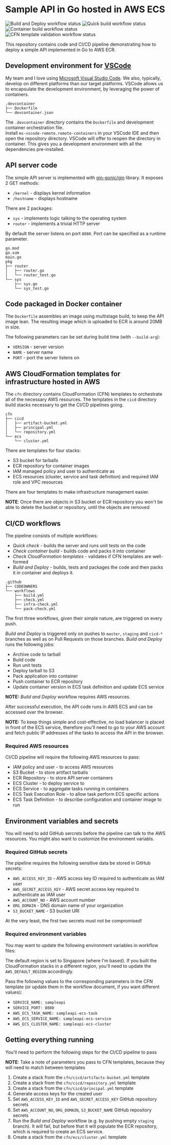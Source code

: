 # Sample API in Go hosted in AWS ECS

![Build and Deploy workflow status](https://github.com/orlowskilp/aws-ecs-api-go/workflows/Build%20and%20Deploy/badge.svg)
![Quick build workflow status](https://github.com/orlowskilp/aws-ecs-api-go/workflows/Quick%20check/badge.svg)
![Container build workflow status](https://github.com/orlowskilp/aws-ecs-api-go/workflows/Check%20Docker/badge.svg)
![CFN template validation workflow status](https://github.com/orlowskilp/aws-ecs-api-go/workflows/Check%20IaC/badge.svg)

This repository contains code and CI/CD pipeline demonstrating how to deploy a simple
API implemented in Go to AWS ECR.

## Development environment for [VSCode](https://code.visualstudio.com/)

My team and I love using [Microsoft Visual Studio Code](https://code.visualstudio.com/). We also, typically, develop on different platforms than our target platforms. VSCode
allows us to encapsulate the development environment, by leveraging the power of containers.

```
.devcontainer
├── Dockerfile
└── devcontainer.json
```

The `.devcontainer` directory contains the `Dockerfile` and development container 
orchestration file.  
Install `ms-vscode-remote.remote-containers` in your VSCode IDE and then open the 
repository directory. VSCode will offer to reopen the directory in container.
This gives you a development environment with all the dependencies pre-installed.

## API server code

The simple API server is implemented with
[gin-gonic/gin](https://github.com/gin-gonic/gin) library. It exposes 2 GET methods:
* `/kernel` - displays kernel information
* `/hostname` - displays hostname

There are 2 packages:
* `sys` - implements logic talking to the operating system
* `router` - implements a trivial HTTP server

By default the server listens on port `8080`. Port can be specified as a runtime
parameter.

```
go.mod
go.sum
main.go
pkg
├── router
│   ├── router.go
│   └── router_test.go
└── sys
    ├── sys.go
    └── sys_test.go
```

## Code packaged in Docker container

The `Dockerfile` assembles an image using multistage build, to keep the API image lean.
The resulting image which is uploaded to ECR is around 20MB in size.

The following parameters can be set during build time (with `--build-arg`):
* `VERSION` - server version
* `NAME` - server name
* `PORT` - port the server listens on

## AWS CloudFormation templates for infrastructure hosted in AWS

The `cfn` directory contains CloudFormation (CFN) templates to orchestrate all
of the necessary AWS resources. The templates in the `cicd` directory build stacks
necessary to get the CI/CD pipelines going.

```
cfn
├── cicd
│   ├── artifact-bucket.yml
│   ├── principal.yml
│   └── repository.yml
└── ecs
    └── cluster.yml
```

There are templates for four stacks:
* S3 bucket for tarballs
* ECR repository for container images
* IAM managed policy and user to authenticate as
* ECS resources (cluster, service and task definition) and required IAM role and VPC resources

There are four templates to make infrastructure management easier.

**NOTE**: Once there are objects in S3 bucket or ECR repository you won't be able
to delete the bucket or repository, until the objects are removed

## CI/CD workflows

The pipeline consists of multiple workflows:
* _Quick check_ - builds the server and runs unit tests on the code
* _Check container build_ - builds code and packs it into container
* _Check CloudFormation templates_ - validates if CFN templates are well-formed
* _Build and Deploy_ - builds, tests and packages the code and then packs it in
container and deploys it.

```
.github
├── CODEOWNERS
└── workflows
    ├── build.yml
    ├── check.yml
    ├── infra-check.yml
    └── pack-check.yml
```

The first three workflows, given their simple nature, are triggered on every push.

_Build and Deploy_ is triggered only on pushes to `master`, `staging` and `cicd-*`
branches as well as on Pull Requests on those branches.
_Build and Deploy_ runs the following jobs:
* Archive code to tarball
* Build code
* Run unit tests
* Deploy tarball to S3
* Pack application into container
* Push container to ECR repository
* Update container version in ECS task definition and update ECS service

**NOTE:** _Build and Deploy_ workflow requires AWS resources.

After successful execution, the API code runs in AWS ECS and can be accessed over
the browser. 

**NOTE:** To keep things simple and cost-effective, no load balancer is placed
in front of the ECS service, therefore you'll need to go to your AWS account and
fetch public IP addresses of the tasks to access the API in the browser.

### Required AWS resources

CI/CD pipeline will require the following AWS resources to pass:
* IAM policy and user - to access AWS resources
* S3 Bucket - to store artifact tarballs
* ECR Repository - to store API server containers
* ECS Cluster - to deploy service to
* ECS Service - to aggregate tasks running in containers
* ECS Task Execution Role - to allow task perform ECS specific actions
* ECS Task Definition - to describe configuration and container image to run

## Environment variables and secrets

You will need to add GitHub sercrets before the pipeline can talk to the AWS resources.
You might also want to customize the environment variabls.

### Required GitHub secrets

The pipeline requires the following sensitive data be stored in GitHub secrets:
* `AWS_ACCESS_KEY_ID` - AWS access key ID required to authenticate as IAM user
* `AWS_SECRET_ACCESS_KEY` - AWS secret access key required to authenticate as IAM user
* `AWS_ACCOUNT_NO` - AWS account number
* `ORG_DOMAIN` - DNS domain name of your organization
* `S3_BUCKET_NAME` - S3 bucket URI

At the very least, the first two secrets must not be compromised!

### Required environment variables

You may want to update the following environment variables in workflow files:

The default region is set to Singapore (where I'm based). If you built the
CloudFormation stacks in a different region, you'll need to update the
`AWS_DEFAULT_REGION` accordingly.

Pass the following values to the corresponding parameters in the CFN template (or 
update them in the workflow document, if you want different values):
* `SERVICE_NAME: sampleapi`
* `SERVICE_PORT: 8080`
* `AWS_ECS_TASK_NAME: sampleapi-ecs-task`
* `AWS_ECS_SERVICE_NAME: sampleapi-ecs-service`
* `AWS_ECS_CLUSTER_NAME: sampleapi-ecs-cluster`

## Getting everything running

You'll need to perform the following steps for the CI/CD pipeline to pass

**NOTE**: Take a note of parameters you pass to CFN templates, because they will
need to match between templates

1. Create a stack from the `cfn/cicd/artifacts-bucket.yml` template
2. Create a stack from the `cfn/cicd/repository.yml` template
3. Create a stack from the `cfn/cicd/principal.yml` template
4. Generate access keys for the created user
5. Set `AWS_ACCESS_KEY_ID` and `AWS_SECRET_ACCESS_KEY` GitHub repository secrets
6. Set `AWS_ACCOUNT_NO`, `ORG_DOMAIN`, `S3_BUCKET_NAME` GitHub repository secrets
7. Run the _Build and Deploy_ workflow (e.g. by pushing empty `staging` branch). It
will fail, but before that it will populate the ECR repository, which is required
to create an ECS service.
8. Create a stack from the `cfn/ecs/cluster.yml` template